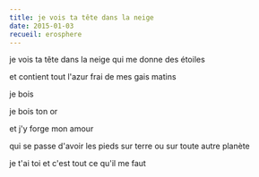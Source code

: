 ```yaml
---
title: je vois ta tête dans la neige
date: 2015-01-03
recueil: erosphere
---
```


je vois ta tête dans la neige
qui me donne des étoiles

et contient tout l'azur frai
de mes gais matins

je bois

je bois ton or

et j'y forge mon amour

qui se passe d'avoir les pieds sur terre
ou sur toute autre planète

je t'ai toi
et c'est tout ce qu'il me faut
